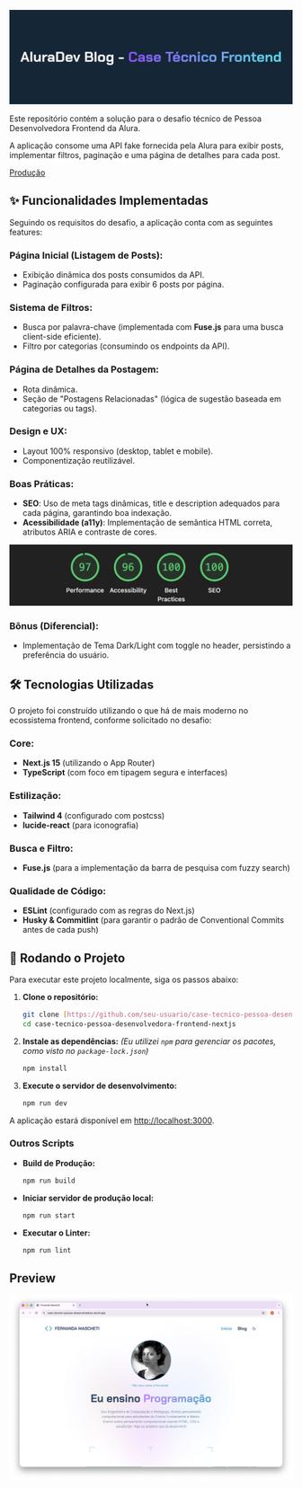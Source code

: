 ![Alura Header](./.github/assets/header-alura.png)

Este repositório contém a solução para o desafio técnico de Pessoa Desenvolvedora Frontend da Alura. 

A aplicação consome uma API fake fornecida pela Alura para exibir posts, implementar filtros, paginação e uma página de detalhes para cada post.

[Produção](https://case-tecnico-pessoa-desenvolvedora.vercel.app/)

## ✨ Funcionalidades Implementadas

Seguindo os requisitos do desafio, a aplicação conta com as seguintes features:

### Página Inicial (Listagem de Posts):
- Exibição dinâmica dos posts consumidos da API.
- Paginação configurada para exibir 6 posts por página.

### Sistema de Filtros:
- Busca por palavra-chave (implementada com **Fuse.js** para uma busca client-side eficiente).
- Filtro por categorias (consumindo os endpoints da API).

### Página de Detalhes da Postagem:
- Rota dinâmica.
- Seção de "Postagens Relacionadas" (lógica de sugestão baseada em categorias ou tags).

### Design e UX:
- Layout 100% responsivo (desktop, tablet e mobile).
- Componentização reutilizável.

### Boas Práticas:
- **SEO**: Uso de meta tags dinâmicas, title e description adequados para cada página, garantindo boa indexação.
- **Acessibilidade (a11y)**: Implementação de semântica HTML correta, atributos ARIA e contraste de cores.

![Resultados do Lighthouse](./.github/assets/lighthouse-scores.png)

### Bônus (Diferencial):
- Implementação de Tema Dark/Light com toggle no header, persistindo a preferência do usuário.

## 🛠️ Tecnologias Utilizadas

O projeto foi construído utilizando o que há de mais moderno no ecossistema frontend, conforme solicitado no desafio:

### Core:
- **Next.js 15** (utilizando o App Router)
- **TypeScript** (com foco em tipagem segura e interfaces)

### Estilização:
- **Tailwind 4** (configurado com postcss)
- **lucide-react** (para iconografia)

### Busca e Filtro:
- **Fuse.js** (para a implementação da barra de pesquisa com fuzzy search)

### Qualidade de Código:
- **ESLint** (configurado com as regras do Next.js)
- **Husky & Commitlint** (para garantir o padrão de Conventional Commits antes de cada push)

## 🚀 Rodando o Projeto

Para executar este projeto localmente, siga os passos abaixo:

1.  **Clone o repositório:**
    ```bash
    git clone [https://github.com/seu-usuario/case-tecnico-pessoa-desenvolvedora-frontend-nextjs.git](https://github.com/seu-usuario/case-tecnico-pessoa-desenvolvedora-frontend-nextjs.git)
    cd case-tecnico-pessoa-desenvolvedora-frontend-nextjs
    ```

2.  **Instale as dependências:**
    *(Eu utilizei `npm` para gerenciar os pacotes, como visto no `package-lock.json`)*
    ```bash
    npm install
    ```

3.  **Execute o servidor de desenvolvimento:**
    ```bash
    npm run dev
    ```
   

A aplicação estará disponível em [http://localhost:3000](http://localhost:3000).

### Outros Scripts

* **Build de Produção:**
    ```bash
    npm run build
    ```
   
* **Iniciar servidor de produção local:**
    ```bash
    npm run start
    ```
   
* **Executar o Linter:**
    ```bash
    npm run lint
    ```

## Preview 

![Preview](./.github/assets/preview.png)

  
